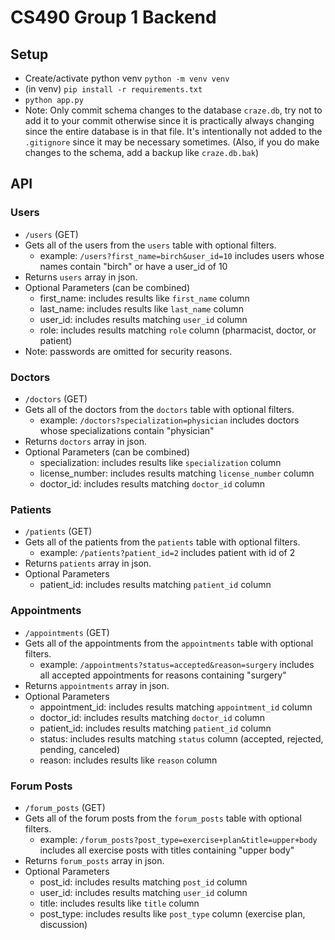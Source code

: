 # CS490 Group 1 Backend

## Setup
- Create/activate python venv `python -m venv venv`
- (in venv) `pip install -r requirements.txt`
- `python app.py`
- Note: Only commit schema changes to the database `craze.db`, try not to add it to your commit otherwise since it is practically always changing since the entire database is in that file. It's intentionally not added to the `.gitignore` since it may be necessary sometimes. (Also, if you do make changes to the schema, add a backup like `craze.db.bak`)

## API
### Users
- `/users` (GET)
- Gets all of the users from the `users` table with optional filters.
   - example: `/users?first_name=birch&user_id=10` includes users whose names contain "birch" or have a user_id of 10
- Returns `users` array in json.
- Optional Parameters (can be combined)
   - first_name: includes results like `first_name` column
   - last_name: includes results like `last_name` column
   - user_id: includes results matching `user_id` column
   - role: includes results matching `role` column (pharmacist, doctor, or patient)
- Note: passwords are omitted for security reasons. 

### Doctors
- `/doctors` (GET)
- Gets all of the doctors from the `doctors` table with optional filters.
   - example: `/doctors?specialization=physician` includes doctors whose specializations contain "physician"
- Returns `doctors` array in json.
- Optional Parameters (can be combined)
   - specialization: includes results like `specialization` column
   - license_number: includes results matching `license_number` column
   - doctor_id: includes results matching `doctor_id` column

### Patients
- `/patients` (GET)
- Gets all of the patients from the `patients` table with optional filters.
   - example: `/patients?patient_id=2` includes patient with id of 2
- Returns `patients` array in json.
- Optional Parameters
   - patient_id: includes results matching `patient_id` column

### Appointments
- `/appointments` (GET)
- Gets all of the appointments from the `appointments` table with optional filters.
   - example: `/appointments?status=accepted&reason=surgery` includes all accepted appointments for reasons containing "surgery"
- Returns `appointments` array in json.
- Optional Parameters
   - appointment_id: includes results matching `appointment_id` column
   - doctor_id: includes results matching `doctor_id` column
   - patient_id: includes results matching `patient_id` column
   - status: includes results matching `status` column (accepted, rejected, pending, canceled)
   - reason: includes results like `reason` column

### Forum Posts
- `/forum_posts` (GET)
- Gets all of the forum posts from the `forum_posts` table with optional filters.
   - example: `/forum_posts?post_type=exercise+plan&title=upper+body` includes all exercise posts with titles containing "upper body"
- Returns `forum_posts` array in json.
- Optional Parameters
   - post_id: includes results matching `post_id` column
   - user_id: includes results matching `user_id` column
   - title: includes results like `title` column
   - post_type: includes results like `post_type` column (exercise plan, discussion)
